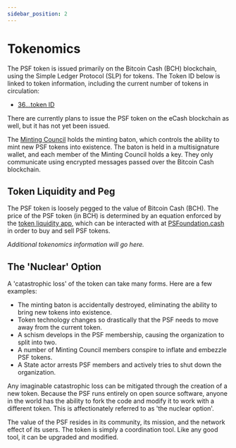 ```yaml
---
sidebar_position: 2
---
```


# Tokenomics

The PSF token is issued primarily on the Bitcoin Cash (BCH) blockchain, using the Simple Ledger Protocol (SLP) for tokens. The Token ID below is linked to token information, including the current number of tokens in circulation:

- [36...token ID](https://psfoundation.cash)

There are currently plans to issue the PSF token on the eCash blockchain as well, but it has not yet been issued.

The [Minting Council](https://psfoundation.cash) holds the minting baton, which controls the ability to mint new PSF tokens into existence. The baton is held in a multisignature wallet, and each member of the Minting Council holds a key. They only communicate using encrypted messages passed over the Bitcoin Cash blockchain.

## Token Liquidity and Peg

The PSF token is loosely pegged to the value of Bitcoin Cash (BCH). The price of the PSF token (in BCH) is determined by an equation enforced by the [token liquidity app](https://psfoundation.cash), which can be interacted with at [PSFoundation.cash](https://psfoundation.cash) in order to buy and sell PSF tokens.

*Additional tokenomics information will go here.*

## The 'Nuclear' Option

A 'catastrophic loss' of the token can take many forms. Here are a few examples:
- The minting baton is accidentally destroyed, eliminating the ability to bring new tokens into existence.
- Token technology changes so drastically that the PSF needs to move away from the current token.
- A schism develops in the PSF membership, causing the organization to split into two.
- A number of Minting Council members conspire to inflate and embezzle PSF tokens.
- A State actor arrests PSF members and actively tries to shut down the organization.

Any imaginable catastrophic loss can be mitigated through the creation of a new token. Because the PSF runs entirely on open source software, anyone in the world has the ability to fork the code and modify it to work with a different token. This is affectionately referred to as 'the nuclear option'.   

The value of the PSF resides in its community, its mission, and the network effect of its users. The token is simply a coordination tool. Like any good tool, it can be upgraded and modified.
